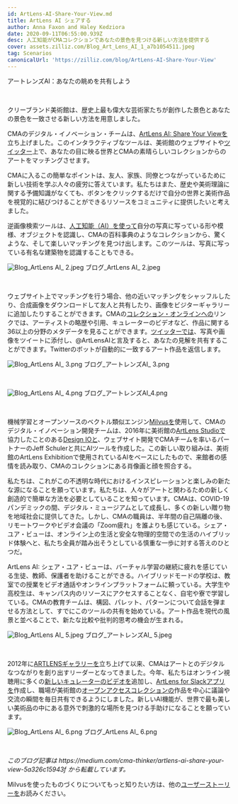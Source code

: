 ```yaml
---
id: ArtLens-AI-Share-Your-View.md
title: ArtLens AI シェアする
author: Anna Faxon and Haley Kedziora
date: 2020-09-11T06:55:00.939Z
desc: 人工知能がCMAコレクションであなたの景色を見つける新しい方法を提供する
cover: assets.zilliz.com/Blog_Art_Lens_AI_1_a7b1054511.jpeg
tag: Scenarios
canonicalUrl: 'https://zilliz.com/blog/ArtLens-AI-Share-Your-View'
---
```

<custom-h1>アートレンズAI：あなたの眺めを共有しよう</custom-h1><p><br/></p>
<p>クリーブランド美術館は、歴史上最も偉大な芸術家たちが創作した景色とあなたの景色を一致させる新しい方法を用意しました。</p>
<p>CMAのデジタル・イノベーション・チームは、<a href="https://www.clevelandart.org/art/collection/share-your-view">ArtLens AI: Share Your Viewを</a>立ち上げました。このインタラクティブなツールは、美術館のウェブサイトや<a href="https://twitter.com/ArtlensAI">ツイッター</a>上で、あなたの目に映る世界とCMAの素晴らしいコレクションからのアートをマッチングさせます。</p>
<p>CMAに入るこの簡単なポイントは、友人、家族、同僚とつながっているために新しい技術を学ぶ人々の疲労に答えています。私たちはまた、歴史や美術理論に関する予備知識がなくても、ボタンをクリックするだけで自分の世界と美術作品を視覚的に結びつけることができるリソースをコミュニティに提供したいと考えました。</p>
<p>逆画像検索ツールは、<a href="https://en.wikipedia.org/wiki/Artificial_intelligence">人工知能（AI）を使って</a>自分の写真に写っている形や模様、オブジェクトを認識し、CMAの百科事典のようなコレクションから、驚くような、そして楽しいマッチングを見つけ出します。このツールは、写真に写っている有名な建築物を認識することもできる。</p>
<p>
  
   <span class="img-wrapper"> <img translate="no" src="https://assets.zilliz.com/Blog_Art_Lens_AI_2_66517b5302.jpeg" alt="Blog_ArtLens AI_ 2.jpeg" class="doc-image" id="blog_artlens-ai_-2.jpeg" />
   </span> <span class="img-wrapper"> <span>ブログ_ArtLens AI_ 2.jpeg</span> </span></p>
<p><br/></p>
<p>ウェブサイト上でマッチングを行う場合、他の近いマッチングをシャッフルしたり、合成画像をダウンロードして友人と共有したり、画像をビジターギャラリーに追加したりすることができます。CMAの<a href="https://www.clevelandart.org/art/collection/search">コレクション・オンラインへの</a>リンクでは、アーティストの略歴や引用、キュレーターのビデオなど、作品に関する36以上の分野のメタデータを見ることができます。<a href="https://twitter.com/ArtlensAI">ツイッターでは</a>、写真や画像をツイートに添付し、@ArtLensAIと言及すると、あなたの見解を共有することができます。Twitterのボットが自動的に一致するアート作品を返信します。</p>
<p>
  
   <span class="img-wrapper"> <img translate="no" src="https://assets.zilliz.com/Blog_Art_Lens_AI_3_b77e68aef9.png" alt="Blog_ArtLens AI_ 3.png" class="doc-image" id="blog_artlens-ai_-3.png" />
   </span> <span class="img-wrapper"> <span>ブログ_アートレンズAI_ 3.png</span> </span></p>
<p><br/></p>
<p>
  
   <span class="img-wrapper"> <img translate="no" src="https://assets.zilliz.com/Blog_Art_Lens_AI_4_f5cfe6af29.png" alt="Blog_ArtLens AI_ 4.png" class="doc-image" id="blog_artlens-ai_-4.png" />
   </span> <span class="img-wrapper"> <span>ブログ_アートレンズAI_4.png</span> </span></p>
<p><br/></p>
<p>機械学習とオープンソースのベクトル類似エンジン<a href="https://milvus.io/">Milvusを</a>使用して、CMAのデジタル・イノベーション開発チームは、2016年に美術館の<a href="https://www.clevelandart.org/artlens-gallery/artlens-studio">ArtLens Studioで</a>協力したことのある<a href="https://www.design-io.com/">Design IOと</a>、ウェブサイト開発でCMAチームを率いるパートナーのJeff Schulerと共にAIツールを作成した。この新しい取り組みは、美術館のArtLens Exhibitionで使用されているAIをベースにしたもので、来館者の感情を読み取り、CMAのコレクションにある肖像画と顔を照合する。</p>
<p>私たちは、これがこの不透明な時代におけるインスピレーションと楽しみの新たな源になることを願っています。私たちは、人々がアートと関わるための新しく創造的で簡単な方法を必要としていることを知っています。CMAは、COVID-19パンデミックの間、デジタル・ミュージアムとして成長し、多くの新しい贈り物を地域社会に提供してきた。しかし、CMAの職員は、半年間の自己隔離の後、リモートワークやビデオ会議の「Zoom疲れ」を誰よりも感じている。シェア・ユア・ビューは、オンライン上の生活と安全な物理的空間での生活のハイブリッド体験へと、私たち全員が踏み出そうとしている慎重な一歩に対する答えのひとつだ。</p>
<p>ArtLens AI: シェア・ユア・ビューは、バーチャル学習の継続に疲れを感じている生徒、教師、保護者を助けることができる。ハイブリッドモードの学校は、教室での授業をビデオ通話やオンラインプラットフォームに頼っている。大学生や高校生は、キャンパス内のリソースにアクセスすることなく、自宅や寮で学習している。CMAの教育チームは、構図、パレット、パターンについて会話を弾ませる方法として、すでにこのツールの共有を始めている。アート作品を現代の風景と並べることで、新たな比較や批判的思考の機会が生まれる。</p>
<p>
  
   <span class="img-wrapper"> <img translate="no" src="https://assets.zilliz.com/Blog_Art_Lens_AI_5_6fc48ea113.jpeg" alt="Blog_ArtLens AI_ 5.jpeg" class="doc-image" id="blog_artlens-ai_-5.jpeg" />
   </span> <span class="img-wrapper"> <span>ブログ_アートレンズAI_ 5.jpeg</span> </span></p>
<p><br/></p>
<p>2012年に<a href="https://www.clevelandart.org/artlens-gallery">ARTLENSギャラリーを</a>立ち上げて以来、CMAはアートとのデジタルなつながりを創り出すリーダーとなってきました。今年、私たちはオンライン視聴用に多くの<a href="https://www.clevelandart.org/home-where-art-video-series">新しいキュレーターのビデオを</a>追加し、<a href="https://www.clevelandart.org/artlens-for-slack">ArtLens for Slackアプリを</a>作成し、職場が美術館の<a href="https://www.clevelandart.org/open-access">オープンアクセスコレクションの</a>作品を中心に議論や交流の瞬間を毎日共有できるようにしました。新しいAI機能が、世界で最も美しい美術品の中にある意外で刺激的な場所を見つける手助けになることを願っています。</p>
<p>
  
   <span class="img-wrapper"> <img translate="no" src="https://assets.zilliz.com/Blog_Art_Lens_AI_6_36d8922e8c.png" alt="Blog_ArtLens AI_ 6.png" class="doc-image" id="blog_artlens-ai_-6.png" />
   </span> <span class="img-wrapper"> <span>ブログ_ArtLens AI_ 6.png</span> </span></p>
<p><br/></p>
<p><em>このブログ記事は https://medium.com/cma-thinker/artlens-ai-share-your-view-5a326c15943f から転載しています。</em></p>
<p>Milvusを使ったものづくりについてもっと知りたい方は、他の<a href="https://zilliz.com/user-stories">ユーザーストーリーを</a>お読みください。</p>
